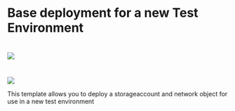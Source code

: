 # Base deployment for a new Test Environment
# <a href="https://portal.azure.com/#create/Microsoft.Template/uri/https%3A%2F%2Fgithub.com%2Fwillemsen-it%2FWoonFriesland%2Fblob%2Fmaster%2Fdeploy-testenv.json" target="_blank">
#    <img src="http://azuredeploy.net/deploybutton.png"/>
# </a>

<a href="http://armviz.io/#/?load=https%3A%2F%2github.com%2Fwillemsen-it%2FWoonFriesland%2Fblob%2Fmaster%2Fdeploy-testenv.json" target="_blank">
    <img src="http://armviz.io/visualizebutton.png"/>
</a>

This template allows you to deploy a storageaccount and network object for use in a new test environment